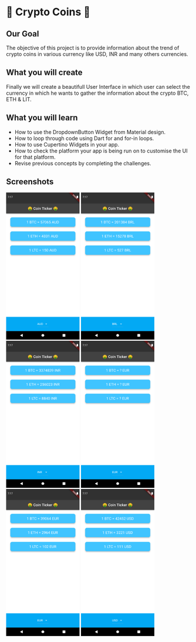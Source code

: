 
# 🤑 Crypto Coins 🤑

## Our Goal

The objective of this project is to provide information about the trend of crypto coins in various currency like USD, INR and many others currencies.

## What you will create

Finally we will create a beautifull User Interface in which user can select the currency in which he wants to gather the information about the crypto BTC, ETH & LIT.

## What you will learn

  - How to use the DropdownButton Widget from Material design.
  - How to loop through code using Dart for and for-in loops.
  - How to use Cupertino Widgets in your app.
  - How to check the platform your app is being run on to customise the UI for that platform.
  - Revise previous concepts by completing the challenges.

## Screenshots

<img src="Screenshots/Screenshots (1).png" width="200" height="400"> <img src="Screenshots/Screenshots (2).png" width="200" height="400"> <img src="Screenshots/Screenshots (3).png" width="200" height="400"> <img src="Screenshots/Screenshots (4).png" width="200" height="400"> <img src="Screenshots/Screenshots (5).png" width="200" height="400"> <img src="Screenshots/Screenshots (6).png" width="200" height="400"> 
